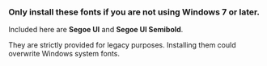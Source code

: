 ### Only install these fonts if you are not using Windows 7 or later. 

Included here are **Segoe UI** and **Segoe UI Semibold**.

They are strictly provided for legacy purposes. Installing them could overwrite Windows system fonts.